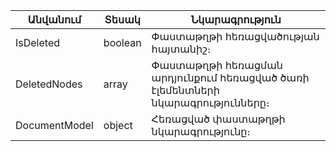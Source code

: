 | Անվանում | Տեսակ | **Նկարագրություն** |
| --- | --- | --- |
| IsDeleted | boolean | Փաստաթղթի հեռացվածության հայտանիշ։ |
| DeletedNodes | array | Փաստաթղթի հեռացման արդյունքում հեռացված ծառի էլեմենտների նկարագրությունները։ |
| DocumentModel | object | Հեռացված փաստաթղթի նկարագրությունը։ |
